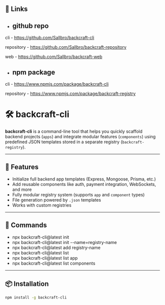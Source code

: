 ## 🔗 Links
- ## github repo
cli - https://github.com/Sallbro/backcraft-cli

repository - https://github.com/Sallbro/backcraft-repository

web - https://github.com/Sallbro/backcraft-web

- ## npm package
cli - https://www.npmjs.com/package/backcraft-cli

repository - https://www.npmjs.com/package/backcraft-registry

# 🛠️ backcraft-cli

**backcraft-cli** is a command-line tool that helps you quickly scaffold backend projects (`apps`) and integrate modular features (`components`) using predefined JSON templates stored in a separate registry (`backcraft-registry`).

---

## 🚀 Features

- Initialize full backend app templates (Express, Mongoose, Prisma, etc.)
- Add reusable components like auth, payment integration, WebSockets, and more
- Fully modular registry system (supports `app` and `component` types)
- File generation powered by `.json` templates
- Works with custom registries

---


## 🚀 Commands

- npx backcraft-cli@latest init
- npx backcraft-cli@latest init --name=registry-name
- npx backcraft-cli@latest add registry-name
- npx backcraft-cli@latest list
- npx backcraft-cli@latest list app
- npx backcraft-cli@latest list components

---

## 📦 Installation

```bash
npm install -g backcraft-cli
```
